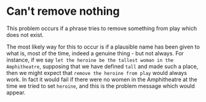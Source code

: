 # Can't remove nothing

This problem occurs if a phrase tries to remove something from play which does not exist.

The most likely way for this to occur is if a plausible name has been given to what is, most of the time, indeed a genuine thing - but not always. For instance, if we say `let the heroine be the tallest woman in the Amphitheatre`, supposing that we have defined `tall` and made such a place, then we might expect that `remove the heroine from play` would always work. In fact it would fail if there were no women in the Amphitheatre at the time we tried to set `heroine`, and this is the problem message which would appear.

